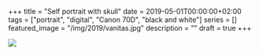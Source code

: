 +++
title =  "Self portrait with skull"
date = 2019-05-01T00:00:00+02:00
tags = ["portrait", "digital", "Canon 70D", "black and white"]
series = []
featured_image = "/img/2019/vanitas.jpg"
description = ""
draft = true
+++

![](/img/2019/vanitas.jpg)
